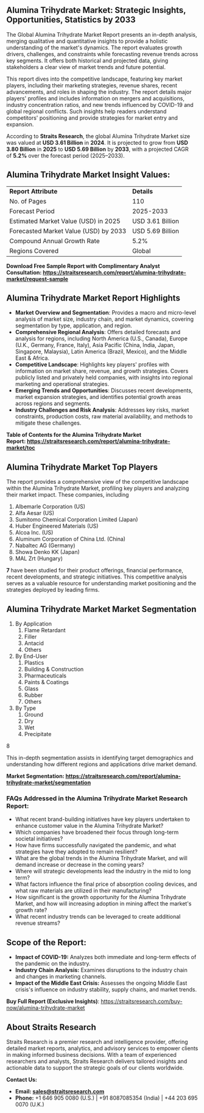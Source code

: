 <p>&nbsp;</p>
<h2>Alumina Trihydrate Market: Strategic Insights, Opportunities, Statistics by&nbsp;2033</h2>
<p>The Global Alumina Trihydrate Market Report presents an in-depth analysis, merging qualitative and quantitative insights to provide a holistic understanding of the market's dynamics. The report evaluates growth drivers, challenges, and constraints while forecasting revenue trends across key segments. It offers both historical and projected data, giving stakeholders a clear view of market trends and future potential.</p>
<p>This report dives into the competitive landscape, featuring key market players, including their marketing strategies, revenue shares, recent advancements, and roles in shaping the industry. The report details major players' profiles and includes information on mergers and acquisitions, industry concentration ratios, and new trends influenced by COVID-19 and global regional conflicts. Such insights help readers understand competitors' positioning and provide strategies for market entry and expansion.</p>
<p>According to&nbsp;<strong>Straits Research</strong>, the global Alumina Trihydrate Market size was valued at&nbsp;<strong>USD 3.61 Billion</strong>&nbsp;in&nbsp;<strong>2024</strong>. It is projected&nbsp;to grow from&nbsp;<strong>USD 3.80 Billion</strong>&nbsp;in&nbsp;<strong>2025</strong>&nbsp;to&nbsp;<strong>USD 5.69 Billion</strong>&nbsp;by&nbsp;<strong>2033</strong>, with a projected CAGR of&nbsp;<strong>5.2%</strong>&nbsp;over the forecast period (2025&ndash;2033).</p>
<h2>Alumina Trihydrate Market Insight Values:</h2>
<table>
<tbody>
<tr>
<td><strong>Report Attribute</strong></td>
<td><strong>Details</strong></td>
</tr>
<tr>
<td>No. of Pages</td>
<td>110</td>
</tr>
<tr>
<td>Forecast Period</td>
<td>2025-2033</td>
</tr>
<tr>
<td>Estimated Market Value (USD) in&nbsp;2025</td>
<td>USD 3.61 Billion</td>
</tr>
<tr>
<td>Forecasted Market Value (USD) by 2033</td>
<td>USD 5.69 Billion</td>
</tr>
<tr>
<td>Compound Annual Growth Rate</td>
<td>5.2%</td>
</tr>
<tr>
<td>Regions Covered</td>
<td>Global</td>
</tr>
</tbody>
</table>
<p><strong>Download Free Sample Report with&nbsp;Complimentary Analyst Consultation:&nbsp;<a href="https://straitsresearch.com/report/alumina-trihydrate-market/request-sample">https://straitsresearch.com/report/alumina-trihydrate-market/request-sample</a></strong></p>
<h2>Alumina Trihydrate Market Report Highlights</h2>
<ul>
<li><strong>Market Overview and Segmentation</strong>: Provides a macro and micro-level analysis of market size, industry chain, and market dynamics, covering segmentation by type, application, and region.</li>
<li><strong>Comprehensive Regional Analysis</strong>: Offers detailed forecasts and analysis for regions, including North America (U.S., Canada), Europe (U.K., Germany, France, Italy), Asia Pacific (China, India, Japan, Singapore, Malaysia), Latin America (Brazil, Mexico), and the Middle East &amp; Africa.</li>
<li><strong>Competitive Landscape</strong>: Highlights key players' profiles with information on market share, revenue, and growth strategies. Covers publicly listed and privately held companies, with insights into regional marketing and operational strategies.</li>
<li><strong>Emerging Trends and Opportunities</strong>: Discusses recent developments, market expansion strategies, and identifies potential growth areas across regions and segments.</li>
<li><strong>Industry Challenges and Risk Analysis</strong>: Addresses key risks, market constraints, production costs, raw material availability, and methods to mitigate these challenges.</li>
</ul>
<p><strong>Table of Contents for the Alumina Trihydrate Market Report:&nbsp;<a href="https://straitsresearch.com/report/alumina-trihydrate-market/toc">https://straitsresearch.com/report/alumina-trihydrate-market/toc</a></strong></p>
<h2>Alumina Trihydrate Market Top Players</h2>
<p>The report provides a comprehensive view of the competitive landscape within the Alumina Trihydrate Market, profiling key players and analyzing their market impact. These companies, including&nbsp;</p>
<ol>
<li>Albemarle Corporation (US)</li>
<li>Alfa Aesar (US)</li>
<li>Sumitomo Chemical Corporation Limited (Japan)</li>
<li>Huber Engineered Materials (US)</li>
<li>Alcoa Inc. (US)</li>
<li>Aluminum Corporation of China Ltd. (China)</li>
<li>Nabaltec AG (Germany)</li>
<li>Showa Denko KK (Japan)</li>
<li>MAL Zrt (Hungary)</li>
</ol>
<p><strong>7&nbsp;</strong>have been studied for their product offerings, financial performance, recent developments, and strategic initiatives. This competitive analysis serves as a valuable resource for understanding market positioning and the strategies deployed by leading firms.</p>
<h2>Alumina Trihydrate Market Market Segmentation</h2>
<ol>
<li>By Application
<ol>
<li>Flame Retardant</li>
<li>Filler</li>
<li>Antacid</li>
<li>Others</li>
</ol>
</li>
<li>By End-User
<ol>
<li>Plastics</li>
<li>Building &amp; Construction</li>
<li>Pharmaceuticals</li>
<li>Paints &amp; Coatings</li>
<li>Glass</li>
<li>Rubber</li>
<li>Others</li>
</ol>
</li>
<li>By Type
<ol>
<li>Ground</li>
<li>Dry</li>
<li>Wet</li>
<li>Precipitate</li>
</ol>
</li>
</ol>
<p>8</p>
<p>This in-depth segmentation assists in identifying target demographics and understanding how different regions and applications drive market demand.</p>
<p><strong>Market Segmentation:&nbsp;<a href="https://straitsresearch.com/report/alumina-trihydrate-market/segmentation">https://straitsresearch.com/report/alumina-trihydrate-market/segmentation</a></strong></p>
<h3>FAQs Addressed in the Alumina Trihydrate Market Research Report:</h3>
<ul>
<li>What recent brand-building initiatives have key players undertaken to enhance customer value in the Alumina Trihydrate Market?</li>
<li>Which companies have broadened their focus through long-term societal initiatives?</li>
<li>How have firms successfully navigated the pandemic, and what strategies have they adopted to remain resilient?</li>
<li>What are the global trends in the Alumina Trihydrate Market, and will demand increase or decrease in the coming years?</li>
<li>Where will strategic developments lead the industry in the mid to long term?</li>
<li>What factors influence the final price of absorption cooling devices, and what raw materials are utilized in their manufacturing?</li>
<li>How significant is the growth opportunity for the Alumina Trihydrate Market, and how will increasing adoption in mining affect the market's growth rate?</li>
<li>What recent industry trends can be leveraged to create additional revenue streams?</li>
</ul>
<h2>Scope of the Report:</h2>
<ul>
<li><strong>Impact of COVID-19:</strong>&nbsp;Analyzes both immediate and long-term effects of the pandemic on the industry.</li>
<li><strong>Industry Chain Analysis:</strong>&nbsp;Examines disruptions to the industry chain and changes in marketing channels.</li>
<li><strong>Impact of the Middle East Crisis:</strong>&nbsp;Assesses the ongoing Middle East crisis's influence on industry stability, supply chains, and market trends.</li>
</ul>
<p><strong>Buy Full Report (Exclusive Insights)</strong>:&nbsp;<a href="https://straitsresearch.com/buy-now/alumina-trihydrate-market">https://straitsresearch.com/buy-now/alumina-trihydrate-market</a></p>
<h2>About Straits Research</h2>
<p>Straits Research is a premier research and intelligence provider, offering detailed market reports, analytics, and advisory services to empower clients in making informed business decisions. With a team of experienced researchers and analysts, Straits Research delivers tailored insights and actionable data to support the strategic goals of our clients worldwide.</p>
<p><strong>Contact Us:</strong></p>
<ul>
<li><strong>Email:&nbsp;<a href="sales@straitsresearch.com">sales@straitsresearch.com</a></strong></li>
<li><strong>Phone:</strong>&nbsp;+1 646 905 0080 (U.S.) | +91 8087085354 (India) | +44 203 695 0070 (U.K.)</li>
</ul>
<p>&nbsp;</p>

